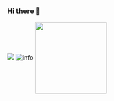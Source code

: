 ### Hi there 👋
![](https://visitor-badge.glitch.me/badge?page_id=we0091234.readme)
![info](https://github-readme-stats.vercel.app/api?username=we0091234&show_icons=true&count_private=true&hide=prs&theme=default_repocard)
<a href="https://github.com/koi2000?tab=repositories">
  <img align="center" height = "167" src="https://github-readme-stats.vercel.app/api/top-langs/?username=we0091234&count_private=true&layout=compact&theme=default_repocard&hide=html,css" />
</a>
